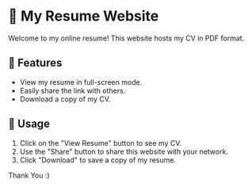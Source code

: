 # 📄 My Resume Website

Welcome to my online resume! This website hosts my CV in PDF format.

## 🚀 Features

- View my resume in full-screen mode.
- Easily share the link with others.
- Download a copy of my CV.

## 📝 Usage

1. Click on the "View Resume" button to see my CV.
2. Use the "Share" button to share this website with your network.
3. Click "Download" to save a copy of my resume.

Thank You :)
